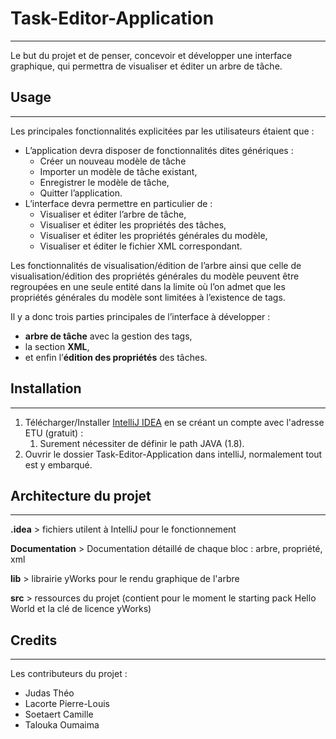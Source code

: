 # Task-Editor-Application
- - - -

Le but du projet et de penser, concevoir et développer une interface graphique, qui permettra de visualiser et éditer un arbre de tâche.

## Usage
- - - -

Les principales fonctionnalités explicitées par les utilisateurs étaient que : 
* L’application devra disposer de fonctionnalités dites génériques :		
	* Créer un nouveau modèle de tâche		
	* Importer un modèle de tâche existant,
	* Enregistrer le modèle de tâche,
	* Quitter l’application.
* L’interface devra permettre en particulier de :
	* Visualiser et éditer l’arbre de tâche,
	* Visualiser et éditer  les propriétés des tâches,
	* Visualiser et éditer les propriétés générales du modèle,
	* Visualiser et éditer le fichier XML correspondant.

Les fonctionnalités de visualisation/édition de l’arbre ainsi que celle de visualisation/édition des propriétés générales du modèle peuvent être regroupées en une seule entité dans la limite où l’on admet que les propriétés générales du modèle sont limitées à l’existence de tags. 

Il y a donc trois parties principales de l’interface à développer : 
* **arbre de tâche** avec la gestion des tags,
* la section **XML**,
* et enfin l’**édition des propriétés** des tâches.

## Installation
- - - -

1. Télécharger/Installer [IntelliJ IDEA](https://www.jetbrains.com/idea/) en se créant un compte avec l'adresse ETU (gratuit) : 
	1. Surement nécessiter de définir le path JAVA (1.8).
2. Ouvrir le dossier Task-Editor-Application dans intelliJ, normalement tout est y embarqué.

## Architecture du projet
- - - -
**.idea** 
	> fichiers utilent à IntelliJ pour le fonctionnement

**Documentation** 
	> Documentation détaillé de chaque bloc : arbre, propriété, xml

**lib** 
	> librairie yWorks pour le rendu graphique de l'arbre

**src** 
	> ressources du projet (contient pour le moment le starting pack Hello World et la clé de licence yWorks)


## Credits
- - - -

Les contributeurs du projet : 

* Judas Théo 
* Lacorte Pierre-Louis 
* Soetaert Camille 
* Talouka Oumaima 